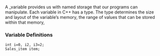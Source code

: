 
A _variable provides us with named storage that our programs can manipulate. Each variable in C++ has a type. The type determines the size and layout of the variable’s memory, the range of values that can be stored within that memory,

### Variable Definitions
```
int i=0, i2, i3=2;
Sales_item item;
```


